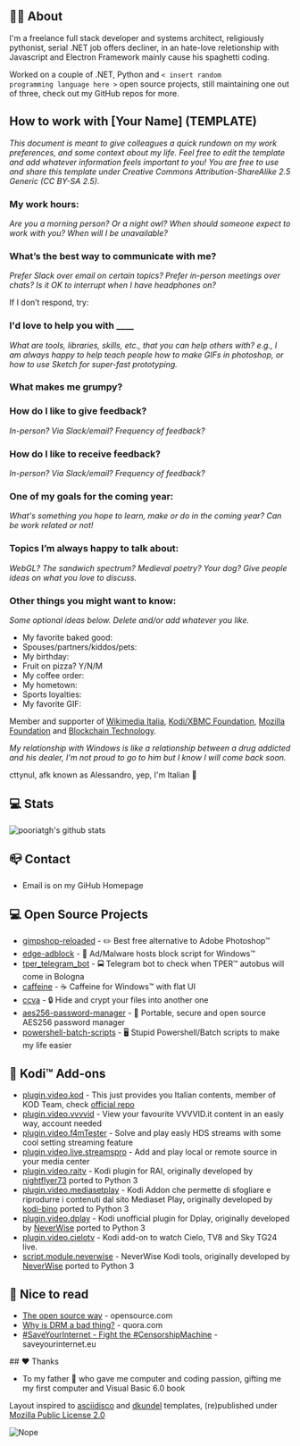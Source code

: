 ## 👨‍💻 About
I'm a freelance full stack developer and systems architect, religiously pythonist, serial .NET job offers decliner, in an hate-love reletionship with Javascript and Electron Framework mainly cause his spaghetti coding.

Worked on a couple of .NET, Python and <code>< insert random programming language here ></code> open source projects, still maintaining one out of three, check out my GitHub repos for more.
        

## How to work with [Your Name] (TEMPLATE)
*This document is meant to give colleagues a quick rundown on my work preferences, and some context about my life. Feel free to edit the template and add whatever information feels important to you! You are free to use and share this template under Creative Commons Attribution-ShareAlike 2.5 Generic (CC BY-SA 2.5).*

### My work hours:
*Are you a morning person? Or a night owl? When should someone expect to work with you? When will I be unavailable?*

### What’s the best way to communicate with me?
*Prefer Slack over email on certain topics? Prefer in-person meetings over chats? Is it OK to interrupt when I have headphones on?*

If I don’t respond, try:

### I'd love to help you with ____
*What are tools, libraries, skills, etc., that you can help others with? e.g., I am always happy to help teach people how to make GIFs in photoshop, or how to use Sketch for super-fast prototyping.*

### What makes me grumpy?
	
### How do I like to give feedback?
*In-person? Via Slack/email? Frequency of feedback?*

### How do I like to receive feedback?
*In-person? Via Slack/email? Frequency of feedback?*

### One of my goals for the coming year:
*What's something you hope to learn, make or do in the coming year? Can be work related or not!*

### Topics I’m always happy to talk about:
*WebGL? The sandwich spectrum? Medieval poetry? Your dog? Give people ideas on what you love to discuss.*

### Other things you might want to know:
*Some optional ideas below. Delete and/or add whatever you like.*

* My favorite baked good:
* Spouses/partners/kiddos/pets:
* My birthday: 
* Fruit on pizza? Y/N/M
* My coffee order:
* My hometown:
* Sports loyalties:
* My favorite GIF: 
        
Member and supporter of <a class="undecorated" href="https://www.wikimedia.it/">Wikimedia Italia</a>, <a class="undecorated" href="https://kodi.tv/">Kodi/XBMC Foundation</a>, <a class="undecorated" href="https://foundation.mozilla.org/">Mozilla Foundation</a> and <a class="undecorated"  href="http://bfy.tw/1kSo">Blockchain Technology</a>.

<i>My relationship with Windows is like a relationship between a drug addicted and his dealer, I'm not proud to go to him but I know I will come back soon.</i>

cttynul, afk known as Alessandro, yep, I'm Italian 🍕

## 💻 Stats
![pooriatgh's github stats](https://github-readme-stats.vercel.app/api/top-langs/?username=pooriatgh&layout=compact&exclude_repo=needflix,m3d5-password-manager)

## 📪 Contact
- Email is on my GiHub Homepage

 <h2>💻 Open Source Projects</h2>
          <ul>
            <li><a href="https://github.com/cttynul/gimpshop-reloaded">gimpshop-reloaded</a> - ✏️ Best free alternative to Adobe Photoshop™</li>
            <li><a href="https://github.com/cttynul/edge-adblock">edge-adblock</a> - 🚫 Ad/Malware hosts block script for Windows™</li>
            <li><a href="https://github.com/cttynul/tper_telegram_bot">tper_telegram_bot</a> - 🚍 Telegram bot to check when TPER™ autobus will come in Bologna</li>
            <li><a href="https://github.com/cttynul/caffeine">caffeine</a> - ☕️ Caffeine for Windows™ with flat UI</li>
            <li><a href="https://github.com/cttynul/ccva">ccva</a> - 🔒 Hide and crypt your files into another one</li>
            <li><a href="https://github.com/cttynul/aes256-password-manager">aes256-password-manager</a> - 🔑 Portable, secure and open source AES256 password manager</li>
            <li><a href="https://github.com/cttynul/powershell-batch-scripts">powershell-batch-scripts</a> - 🖥️ Stupid Powershell/Batch scripts to make my life easier</li>
          </ul>  

<h2>🍿 Kodi™ Add-ons</h2>
  <ul>
    <li><a href="https://github.com/cttynul/plugin.video.kod">plugin.video.kod</a> - This just provides you Italian contents, member of KOD Team, check <a href="https://github.com/kodiondemand/addon">official repo</a></li>
    <li><a href="https://github.com/cttynul/plugin.video.vvvvid">plugin.video.vvvvid</a> - View your favourite VVVVID.it content in an easly way, account needed</li>
    <li><a href="https://github.com/cttynul/plugin.video.f4mTester">plugin.video.f4mTester</a> - Solve and play easly HDS streams with some cool setting streaming feature</li>
    <li><a href="https://github.com/cttynul/plugin.video.live.streamspro">plugin.video.live.streamspro</a> - Add and play local or remote source in your media center</li>
    <li><a href="https://github.com/cttynul/plugin.video.raitv">plugin.video.raitv</a> - Kodi plugin for RAI, originally developed by <a href=https://github.com/nightflyer73/>nightflyer73</a> ported to Python 3</li>
    <li><a href="https://github.com/cttynul/plugin.video.mediasetplay">plugin.video.mediasetplay</a> - Kodi Addon che permette di sfogliare e riprodurre i contenuti dal sito Mediaset Play, originally developed by <a href=https://github.com/kodi-bino/>kodi-bino</a> ported to Python 3</li>
    <li><a href="https://github.com/cttynul/plugin.video.dplay">plugin.video.dplay</a> - Kodi unofficial plugin for Dplay, originally developed by <a href=https://github.com/NeverWise/>NeverWise</a> ported to Python 3</li>
    <li><a href="https://github.com/cttynul/plugin.video.cielotv">plugin.video.cielotv</a> - Kodi add-on to watch Cielo, TV8 and Sky TG24 live.</li>
    <li><a href="https://github.com/cttynul/script.module.neverwise">script.module.neverwise</a> - NeverWise Kodi tools, originally developed by <a href=https://github.com/NeverWise/>NeverWise</a> ported to Python 3</li>
  </ul>

<h2>📰 Nice to read</h2>
<ul>
    <li><a href="https://opensource.com/open-source-way" rel="nofollow">The open source way</a> - opensource.com</li>
    <li><a href="https://www.quora.com/Why-is-DRM-a-bad-thing" rel="nofollow">Why is DRM a bad thing?</a> - quora.com</li>
    <li><a href="https://saveyourinternet.eu/" rel="nofollow">#SaveYourInternet - Fight the #CensorshipMachine</a> - saveyourinternet.eu</li>        
</ul>
## ❤️ Thanks
<ul>
          <li>To <content class="thanks">my father</content> 👨‍ who gave me computer and coding passion, gifting me my first computer and Visual Basic 6.0 book</li>
</ul>        

<p>Layout inspired to <a href=https://github.com/asciidisco/about.me>asciidisco</a> and <a href="https://github.com/dkundel/about-me">dkundel</a> templates, (re)published under <a href="https://github.com/cttynul/cttynul.github.io/blob/master/LICENSE">Mozilla Public License 2.0</a></p>


![Nope](https://media.giphy.com/media/AXyCwYnfd3jJS/giphy.gif "Nope Rocket")

        
